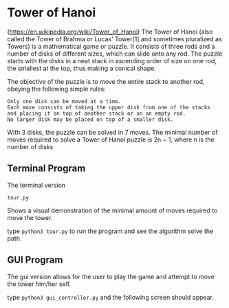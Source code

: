 # Tower of Hanoi


(https://en.wikipedia.org/wiki/Tower_of_Hanoi) The Tower of Hanoi (also called the Tower of Brahma or Lucas' Tower[1] and sometimes pluralized as Towers) is a mathematical game or puzzle. It consists of three rods and a number of disks of different sizes, which can slide onto any rod. The puzzle starts with the disks in a neat stack in ascending order of size on one rod, the smallest at the top, thus making a conical shape.

The objective of the puzzle is to move the entire stack to another rod, obeying the following simple rules:

    Only one disk can be moved at a time.
    Each move consists of taking the upper disk from one of the stacks 
    and placing it on top of another stack or on an empty rod.
    No larger disk may be placed on top of a smaller disk.

With 3 disks, the puzzle can be solved in 7 moves. The minimal number of moves required to solve a Tower of Hanoi puzzle is 2n − 1, where n is the number of disks

Terminal Program
-------------------
The terminal version

```tour.py```

Shows a visual demonstration of the minimal amount of moves required to move the tower.

type
```python3 tour.py```
to run the program and see the algorithm solve the path.

GUI Program
-------------------
The gui version allows for the user to play the game and attempt to move the tower him/her self.

type
```python3 gui_controller.py```
and the following screen should appear.

